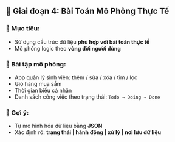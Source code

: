 ## 🧩 Giai đoạn 4: Bài Toán Mô Phỏng Thực Tế

### 🎯 Mục tiêu:

- Sử dụng cấu trúc dữ liệu **phù hợp với bài toán thực tế**
- Mô phỏng logic theo **vòng đời người dùng**

### 📌 Bài tập mô phỏng:

- App quản lý sinh viên: thêm / sửa / xóa / tìm / lọc
- Giỏ hàng mua sắm
- Thời gian biểu cá nhân
- Danh sách công việc theo trạng thái: `Todo → Doing → Done`

### 📘 Gợi ý:

- Tự mô hình hóa dữ liệu bằng **JSON**
- Xác định rõ: **trạng thái | hành động | xử lý | nơi lưu dữ liệu**
